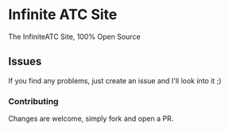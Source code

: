 # Infinite ATC Site
The InfiniteATC Site, 100% Open Source

## Issues
If you find any problems, just create an issue and I'll look into it ;)
### Contributing
Changes are welcome, simply fork and open a PR.
